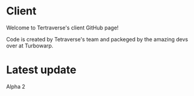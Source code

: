 # Client

Welcome to Tertraverse's client GitHub page!

Code is created by Tetraverse's team and packeged by the amazing devs over at Turbowarp.

# Latest update

Alpha 2


